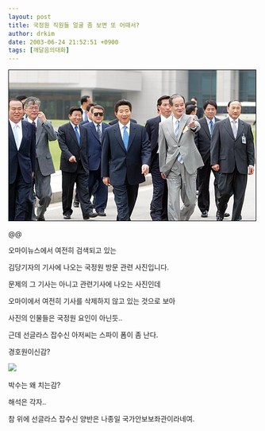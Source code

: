 ```yaml
---
layout: post
title: 국정원 직원들 얼굴 좀 보면 또 어때서?
author: drkim
date: 2003-06-24 21:52:51 +0900
tags: [깨달음의대화]
---
```

![](.//files/attach/images/198/235/001/1056459171.jpg)  
  
@@
  
오마이뉴스에서 여전히 검색되고 있는
  
김당기자의 기사에 나오는 국정원 방문 관련 사진입니다.
  
문제의 그 기사는 아니고 관련기사에 나오는 사진인데
  
오마이에서 여전히 기사를 삭제하지 않고 있는 것으로 보아
  
사진의 인물들은 국정원 요인이 아닌듯..
  
근데 선글라스 잡수신 아저씨는 스파이 폼이 좀 난다.
  
경호원이신감?
  

  
![](http://drkimz.com/technote/board/private/upimg/1056459347.jpg)
  

  
박수는 왜 치는감?
  
해석은 각자..
  

  

  
참 위에 선글라스 잡수신 양반은 나종일 국가안보보좌관이라네여.